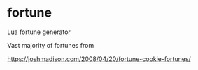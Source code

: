 # fortune
Lua fortune generator

Vast majority of fortunes from

https://joshmadison.com/2008/04/20/fortune-cookie-fortunes/
